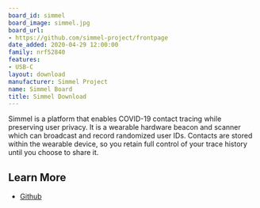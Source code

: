 ```yaml
---
board_id: simmel
board_image: simmel.jpg
board_url:
- https://github.com/simmel-project/frontpage
date_added: 2020-04-29 12:00:00
family: nrf52840
features:
- USB-C
layout: download
manufacturer: Simmel Project
name: Simmel Board
title: Simmel Download
---
```


Simmel is a platform that enables COVID-19 contact tracing while preserving user privacy. It is a wearable hardware beacon and scanner which can broadcast and record randomized user IDs. Contacts are stored within the wearable device, so you retain full control of your trace history until you choose to share it.

## Learn More
* [Github](https://github.com/simmel-project/frontpage)
